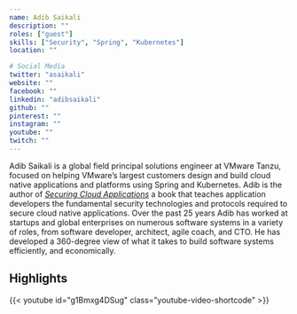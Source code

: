 ```yaml
---
name: Adib Saikali
description: ""
roles: ["guest"]
skills: ["Security", "Spring", "Kubernetes"]
location: ""

# Social Media 
twitter: "asaikali"
website: ""
facebook: ""
linkedin: "adibsaikali"
github: ""
pinterest: ""
instagram: ""
youtube: ""
twitch: ""
---
```

<!-- markdownlint-disable MD041-->
Adib Saikali is a global field principal solutions engineer at VMware Tanzu, focused on helping VMware’s largest customers design and build cloud native applications and platforms using Spring and Kubernetes. Adib is the author of <em>[Securing Cloud Applications](https://www.manning.com/books/securing-cloud-applications)</em> a book that teaches application developers the fundamental security technologies and protocols required to secure cloud native applications. Over the past 25 years Adib has worked at startups and global enterprises on numerous software systems in a variety of roles, from software developer, architect, agile coach, and CTO. He has developed a 360-degree view of what it takes to build software systems efficiently, and economically.

<!--more-->

## Highlights

{{< youtube id="g1Bmxg4DSug" class="youtube-video-shortcode" >}}
